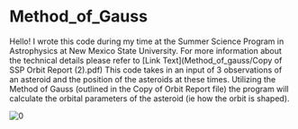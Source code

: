 # Method_of_Gauss
Hello! I wrote this code during my time at the Summer Science Program in Astrophysics at New Mexico State University. For more information about the technical details please refer to [Link Text](Method_of_gauss/Copy of SSP Orbit Report (2).pdf)
This code takes in an input of 3 observations of an asteroid and the position of the asteroids at these times. Utilizing the Method of Gauss (outlined in the Copy of Orbit Report file) the program will calculate the orbital parameters of the asteroid (ie how the orbit is shaped). 

![0](https://github.com/Sridotcom/Method_of_Gauss/assets/66920443/0791a971-4538-49bb-ab6d-7e1dbc043c73)
